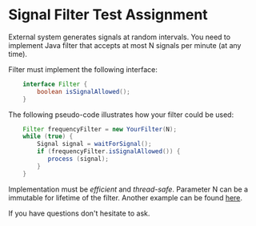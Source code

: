 # Signal Filter Test Assignment

External system generates signals at random intervals. You need to implement Java filter that accepts at most N signals per minute (at any time).

Filter must implement the following interface:
```java	
	interface Filter {
		boolean isSignalAllowed();
	}
```
 
The following pseudo-code illustrates how your filter could be used:
```java
	Filter frequencyFilter = new YourFilter(N); 
	while (true) {
		Signal signal = waitForSignal();
		if (frequencyFilter.isSignalAllowed()) {
		   process (signal);
		}
	}
```

Implementation must be *efficient* and *thread-safe*. Parameter N can be a immutable for lifetime of the filter. Another example can be found [here](https://github.com/andymalakov/signalFilterTest/blob/master/src/test/java/test/filter/api/FilterTest.java).

If you have questions don't hesitate to ask.

